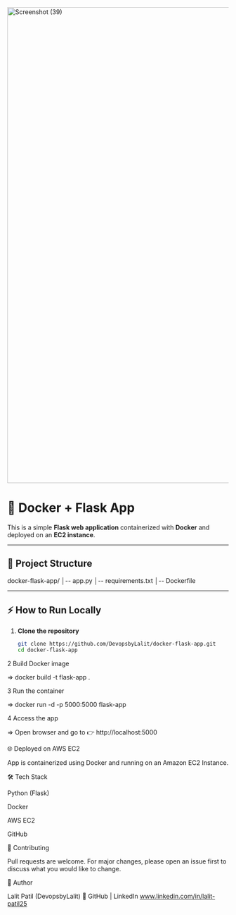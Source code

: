 

<img width="1920" height="1080" alt="Screenshot (39)" src="https://github.com/user-attachments/assets/9ba8ed95-a27a-4a5f-bd1e-0ac3d05820d2" />


# 🚀 Docker + Flask App

This is a simple **Flask web application** containerized with **Docker** and deployed on an **EC2 instance**.

---

## 📂 Project Structure

docker-flask-app/
│-- app.py
│-- requirements.txt
│-- Dockerfile


---

## ⚡ How to Run Locally

1. **Clone the repository**
   ```bash
   git clone https://github.com/DevopsbyLalit/docker-flask-app.git
   cd docker-flask-app

2 Build Docker image

 =>   docker build -t flask-app .

3 Run the container

=>   docker run -d -p 5000:5000 flask-app

4 Access the app

=>  Open browser and go to 👉 http://localhost:5000
  
🌐 Deployed on AWS EC2

App is containerized using Docker and running on an Amazon EC2 Instance.

🛠️ Tech Stack

Python (Flask)

Docker

AWS EC2

GitHub

🤝 Contributing

Pull requests are welcome. For major changes, please open an issue first to discuss what you would like to change.

👤 Author

Lalit Patil (DevopsbyLalit)
🔗 GitHub
 | LinkedIn
 www.linkedin.com/in/lalit-patil25
